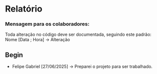 # Relatório

### Mensagem para os colaboradores:
Toda alteração no código deve ser documentada, seguindo este padrão: Nome [Data ; Hora] ->  Alteração

## Begin

- Felipe Gabriel [27/06/2025] -> Preparei o projeto para ser trabalhado.
